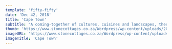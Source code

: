 ```yaml
---
template: 'fifty-fifty'
date: 'Dec 42, 2018'
title: 'Cape Town'
subtitle: "A coming-together of cultures, cuisines and landscapes, there's nowhere quite like Cape Town, a singularly beautiful city crowned by the magnificent Table Mountain National Park."
thumb: 'https://www.stonecottages.co.za/Wordpress/wp-content/uploads/2018/08/vnl-travel-best-of-the-cape-thumb.jpg'
imageURL: 'https://www.stonecottages.co.za/Wordpress/wp-content/uploads/2018/08/vnl-travel-best-of-the-cape-thumb.jpg'
imageTitle: 'Cape Town'
---
```

